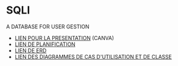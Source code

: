 # SQLI
A DATABASE FOR USER GESTION
- [LIEN POUR LA PRESENTATION](https://www.canva.com/design/DAF0s6ryTdQ/ovMJU2ZfxTl7xtEjp1cs1Q/edit?utm_content=DAF0s6ryTdQ&utm_campaign=designshare&utm_medium=link2&utm_source=sharebutton) (CANVA)
- [LIEN DE PLANIFICATION](https://otmankharbouch.atlassian.net/jira/software/projects/KAN/boards/1)
- [LIEN DE ERD](https://lucid.app/lucidchart/c25ce78d-6db7-4ad9-9c3c-3d92292152b2/edit?viewport_loc=-749%2C271%2C1668%2C1359%2C0_0&invitationId=inv_55a657da-deb0-420a-adf6-d38cd007600e)
- [LIEN DES DIAGRAMMES DE CAS D'UTILISATION ET DE CLASSE](https://lucid.app/lucidchart/f48d4f92-7c77-4908-839a-28e19f4f2244/edit?viewport_loc=-301%2C-573%2C2061%2C1680%2CHWEp-vi-RSFO&invitationId=inv_2a361115-b3b9-4c2d-8550-fa80e33931b1)
